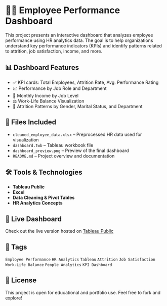 # 🧑‍💼 Employee Performance Dashboard

This project presents an interactive dashboard that analyzes employee performance using HR analytics data. The goal is to help organizations understand key performance indicators (KPIs) and identify patterns related to attrition, job satisfaction, income, and more.

## 📊 Dashboard Features

- ✅ KPI cards: Total Employees, Attrition Rate, Avg. Performance Rating
- 📈 Performance by Job Role and Department
- 💼 Monthly Income by Job Level
- ⚖️ Work-Life Balance Visualization
- 🎯 Attrition Patterns by Gender, Marital Status, and Department

## 📁 Files Included

- `cleaned_employee_data.xlsx` – Preprocessed HR data used for visualization
- `dashboard.twb` – Tableau workbook file
- `dashboard_preview.png` – Preview of the final dashboard
- `README.md` – Project overview and documentation

## 🛠️ Tools & Technologies

- **Tableau Public**
- **Excel**
- **Data Cleaning & Pivot Tables**
- **HR Analytics Concepts**

## 🚀 Live Dashboard

Check out the live version hosted on [Tableau Public](https://public.tableau.com/your-link-here)

## 📌 Tags

`Employee Performance` `HR Analytics` `Tableau` `Attrition` `Job Satisfaction` `Work-Life Balance` `People Analytics` `KPI Dashboard`

## 📄 License

This project is open for educational and portfolio use. Feel free to fork and explore!
